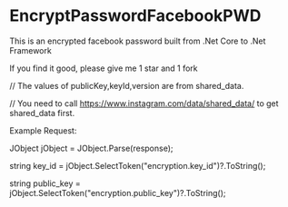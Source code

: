 # EncryptPasswordFacebookPWD

This is an encrypted facebook password built from .Net Core to .Net Framework

If you find it good, please give me 1 star and 1 fork

// The values of publicKey,keyId,version are from shared_data.

// You need to call https://www.instagram.com/data/shared_data/ to get shared_data first.

Example Request:

JObject jObject = JObject.Parse(response);

string key_id = jObject.SelectToken("encryption.key_id")?.ToString();

string public_key = jObject.SelectToken("encryption.public_key")?.ToString();

